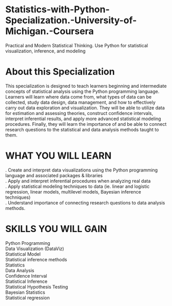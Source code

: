 # Statistics-with-Python-Specialization.-University-of-Michigan.-Coursera
Practical and Modern Statistical Thinking. Use Python for statistical visualization, inference, and modeling

# About this Specialization
This specialization is designed to teach learners beginning and intermediate concepts of statistical analysis using the Python programming language. Learners will learn where data come from, what types of data can be collected, study data design, data management, and how to effectively carry out data exploration and visualization. They will be able to utilize data for estimation and assessing theories, construct confidence intervals, interpret inferential results, and apply more advanced statistical modeling procedures. Finally, they will learn the importance of and be able to connect research questions to the statistical and data analysis methods taught to them.

# WHAT YOU WILL LEARN
. Create and interpret data visualizations using the Python programming language and associated packages & libraries<br>
. Apply and interpret inferential procedures when analyzing real data<br>
. Apply statistical modeling techniques to data (ie. linear and logistic regression, linear models, multilevel models, Bayesian inference techniques)<br>
. Understand importance of connecting research questions to data analysis methods.<br>

# SKILLS YOU WILL GAIN
Python Programming<br>
Data Visualization (DataViz)<br>
Statistical Model<br>
Statistical inference methods<br>
Statistics<br>
Data Analysis<br>
Confidence Interval<br>
Statistical Inference<br>
Statistical Hypothesis Testing<br>
Bayesian Statistics<br>
Statistical regression<br>

